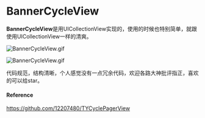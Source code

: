 # BannerCycleView

**BannerCycleView**是用UICollectionView实现的，使用的时候也特别简单，就跟使用UICollectionView一样的清爽。

![BannerCycleView.gif](https://github.com/sunjinshuai/BannerCycleView/blob/master/BannerCycleView.gif)

![BannerCycleView.gif](https://github.com/sunjinshuai/BannerCycleView/blob/master/BannerCycleView1.gif)

代码规范，结构清晰，个人感觉没有一点冗余代码，欢迎各路大神批评指正，喜欢的可以给star。

#### Reference
https://github.com/12207480/TYCyclePagerView
